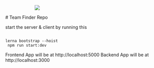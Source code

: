 
<p style = 'width:200px' align = "center">
 
<img src = "https://i.ibb.co/rfsHZzm/Group-4.png"/>
</p>
# Team Finder  Repo

start the server & client by running this

```

lerna bootstrap --hoist
 npm run start:dev
```

Frontend App will be at http://localhost:5000
Backend App will be at http://localhost:3000
